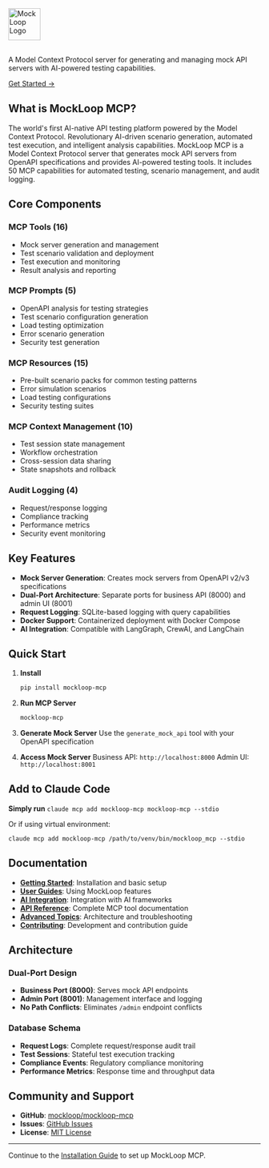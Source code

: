 <div class="hero-section">
  <img src="logo.png" alt="MockLoop Logo" style="height: 64px; margin-bottom: 1rem;">

  <p>A Model Context Protocol server for generating and managing mock API servers with AI-powered testing capabilities.</p>
  <a href="getting-started/installation/" class="cta-button">Get Started →</a>
</div>

## What is MockLoop MCP?

The world's first AI-native API testing platform powered by the Model Context Protocol. Revolutionary AI-driven scenario generation, automated test execution, and intelligent analysis capabilities. MockLoop MCP is a Model Context Protocol server that generates mock API servers from OpenAPI specifications and provides AI-powered testing tools. It includes 50 MCP capabilities for automated testing, scenario management, and audit logging. 

## Core Components

### MCP Tools (16)
- Mock server generation and management
- Test scenario validation and deployment
- Test execution and monitoring
- Result analysis and reporting

### MCP Prompts (5)
- OpenAPI analysis for testing strategies
- Test scenario configuration generation
- Load testing optimization
- Error scenario generation
- Security test generation

### MCP Resources (15)
- Pre-built scenario packs for common testing patterns
- Error simulation scenarios
- Load testing configurations
- Security testing suites

### MCP Context Management (10)
- Test session state management
- Workflow orchestration
- Cross-session data sharing
- State snapshots and rollback

### Audit Logging (4)
- Request/response logging
- Compliance tracking
- Performance metrics
- Security event monitoring

## Key Features

- **Mock Server Generation**: Creates mock servers from OpenAPI v2/v3 specifications
- **Dual-Port Architecture**: Separate ports for business API (8000) and admin UI (8001)
- **Request Logging**: SQLite-based logging with query capabilities
- **Docker Support**: Containerized deployment with Docker Compose
- **AI Integration**: Compatible with LangGraph, CrewAI, and LangChain

## Quick Start

1. **Install**
   ```bash
   pip install mockloop-mcp
   ```

2. **Run MCP Server**
   ```bash
   mockloop-mcp
   ```

3. **Generate Mock Server**
   Use the `generate_mock_api` tool with your OpenAPI specification

4. **Access Mock Server**
   Business API: `http://localhost:8000`
   Admin UI: `http://localhost:8001`

## Add to Claude Code
**Simply run**
`claude mcp add mockloop-mcp mockloop-mcp --stdio`

Or if using virtual environment:

`claude mcp add mockloop-mcp /path/to/venv/bin/mockloop_mcp --stdio`


## Documentation

- **[Getting Started](getting-started/installation.md)**: Installation and basic setup
- **[User Guides](guides/basic-usage.md)**: Using MockLoop features
- **[AI Integration](ai-integration/overview.md)**: Integration with AI frameworks
- **[API Reference](api/mcp-tools.md)**: Complete MCP tool documentation
- **[Advanced Topics](advanced/architecture.md)**: Architecture and troubleshooting
- **[Contributing](contributing/development-setup.md)**: Development and contribution guide

## Architecture

### Dual-Port Design
- **Business Port (8000)**: Serves mock API endpoints
- **Admin Port (8001)**: Management interface and logging
- **No Path Conflicts**: Eliminates `/admin` endpoint conflicts

### Database Schema
- **Request Logs**: Complete request/response audit trail
- **Test Sessions**: Stateful test execution tracking
- **Compliance Events**: Regulatory compliance monitoring
- **Performance Metrics**: Response time and throughput data

## Community and Support

- **GitHub**: [mockloop/mockloop-mcp](https://github.com/mockloop/mockloop-mcp)
- **Issues**: [GitHub Issues](https://github.com/mockloop/mockloop-mcp/issues)
- **License**: [MIT License](https://github.com/mockloop/mockloop-mcp/blob/main/LICENSE)

---

Continue to the [Installation Guide](getting-started/installation.md) to set up MockLoop MCP.